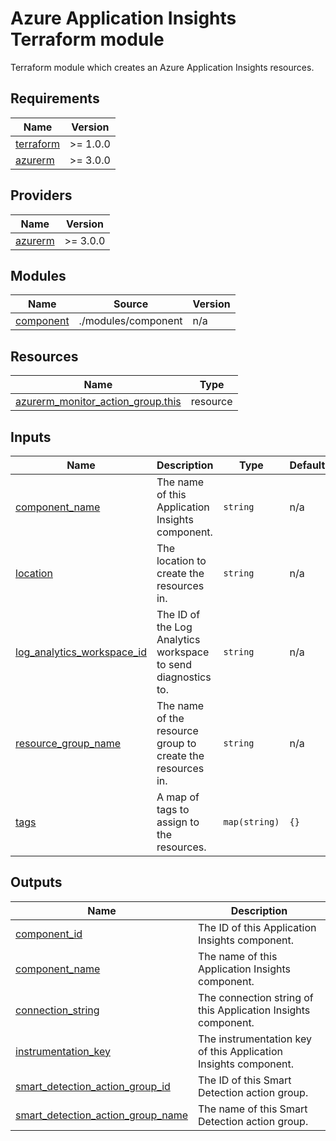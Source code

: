 # Azure Application Insights Terraform module

Terraform module which creates an Azure Application Insights resources.

<!-- BEGIN_TF_DOCS -->
## Requirements

| Name | Version |
|------|---------|
| <a name="requirement_terraform"></a> [terraform](#requirement\_terraform) | >= 1.0.0 |
| <a name="requirement_azurerm"></a> [azurerm](#requirement\_azurerm) | >= 3.0.0 |

## Providers

| Name | Version |
|------|---------|
| <a name="provider_azurerm"></a> [azurerm](#provider\_azurerm) | >= 3.0.0 |

## Modules

| Name | Source | Version |
|------|--------|---------|
| <a name="module_component"></a> [component](#module\_component) | ./modules/component | n/a |

## Resources

| Name | Type |
|------|------|
| [azurerm_monitor_action_group.this](https://registry.terraform.io/providers/hashicorp/azurerm/latest/docs/resources/monitor_action_group) | resource |

## Inputs

| Name | Description | Type | Default | Required |
|------|-------------|------|---------|:--------:|
| <a name="input_component_name"></a> [component\_name](#input\_component\_name) | The name of this Application Insights component. | `string` | n/a | yes |
| <a name="input_location"></a> [location](#input\_location) | The location to create the resources in. | `string` | n/a | yes |
| <a name="input_log_analytics_workspace_id"></a> [log\_analytics\_workspace\_id](#input\_log\_analytics\_workspace\_id) | The ID of the Log Analytics workspace to send diagnostics to. | `string` | n/a | yes |
| <a name="input_resource_group_name"></a> [resource\_group\_name](#input\_resource\_group\_name) | The name of the resource group to create the resources in. | `string` | n/a | yes |
| <a name="input_tags"></a> [tags](#input\_tags) | A map of tags to assign to the resources. | `map(string)` | `{}` | no |

## Outputs

| Name | Description |
|------|-------------|
| <a name="output_component_id"></a> [component\_id](#output\_component\_id) | The ID of this Application Insights component. |
| <a name="output_component_name"></a> [component\_name](#output\_component\_name) | The name of this Application Insights component. |
| <a name="output_connection_string"></a> [connection\_string](#output\_connection\_string) | The connection string of this Application Insights component. |
| <a name="output_instrumentation_key"></a> [instrumentation\_key](#output\_instrumentation\_key) | The instrumentation key of this Application Insights component. |
| <a name="output_smart_detection_action_group_id"></a> [smart\_detection\_action\_group\_id](#output\_smart\_detection\_action\_group\_id) | The ID of this Smart Detection action group. |
| <a name="output_smart_detection_action_group_name"></a> [smart\_detection\_action\_group\_name](#output\_smart\_detection\_action\_group\_name) | The name of this Smart Detection action group. |
<!-- END_TF_DOCS -->

